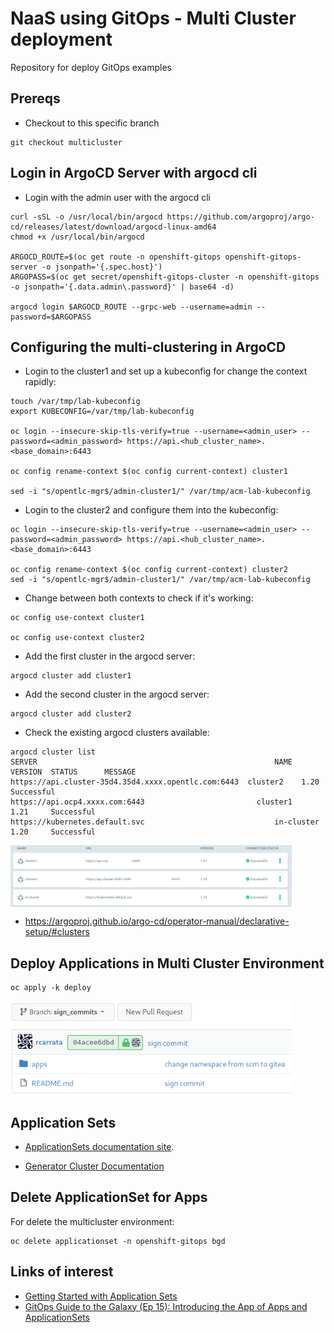 # NaaS using GitOps - Multi Cluster deployment

Repository for deploy GitOps examples

## Prereqs

* Checkout to this specific branch

```
git checkout multicluster
```

## Login in ArgoCD Server with argocd cli

* Login with the admin user with the argocd cli

```
curl -sSL -o /usr/local/bin/argocd https://github.com/argoproj/argo-cd/releases/latest/download/argocd-linux-amd64
chmod +x /usr/local/bin/argocd

ARGOCD_ROUTE=$(oc get route -n openshift-gitops openshift-gitops-server -o jsonpath='{.spec.host}')
ARGOPASS=$(oc get secret/openshift-gitops-cluster -n openshift-gitops -o jsonpath='{.data.admin\.password}' | base64 -d)

argocd login $ARGOCD_ROUTE --grpc-web --username=admin --password=$ARGOPASS
```

## Configuring the multi-clustering in ArgoCD

* Login to the cluster1 and set up a kubeconfig for change the context rapidly:

```
touch /var/tmp/lab-kubeconfig
export KUBECONFIG=/var/tmp/lab-kubeconfig

oc login --insecure-skip-tls-verify=true --username=<admin_user> --password=<admin_password> https://api.<hub_cluster_name>.<base_domain>:6443

oc config rename-context $(oc config current-context) cluster1

sed -i "s/opentlc-mgr$/admin-cluster1/" /var/tmp/acm-lab-kubeconfig
```

* Login to the cluster2 and configure them into the kubeconfig:

```
oc login --insecure-skip-tls-verify=true --username=<admin_user> --password=<admin_password> https://api.<hub_cluster_name>.<base_domain>:6443

oc config rename-context $(oc config current-context) cluster2
sed -i "s/opentlc-mgr$/admin-cluster1/" /var/tmp/acm-lab-kubeconfig
```

* Change between both contexts to check if it's working:

```
oc config use-context cluster1

oc config use-context cluster2
```

* Add the first cluster in the argocd server:

```
argocd cluster add cluster1
```

* Add the second cluster in the argocd server:

```
argocd cluster add cluster2
```

* Check the existing argocd clusters available:

```
argocd cluster list
SERVER                                                     NAME        VERSION  STATUS      MESSAGE
https://api.cluster-35d4.35d4.xxxx.opentlc.com:6443  cluster2    1.20     Successful
https://api.ocp4.xxxx.com:6443                         cluster1    1.21     Successful
https://kubernetes.default.svc                             in-cluster  1.20     Successful
```

<img align="center" width="450" src="docs/pic1.png">

* https://argoproj.github.io/argo-cd/operator-manual/declarative-setup/#clusters

## Deploy Applications in Multi Cluster Environment

```
oc apply -k deploy
```

<img align="center" width="450" src="docs/pic2.png">

## Application Sets

* [ApplicationSets documentation site](https://argocd-applicationset.readthedocs.io/en/stable/).

* [Generator Cluster Documentation](https://argocd-applicationset.readthedocs.io/en/stable/Generators-Cluster/)

## Delete ApplicationSet for Apps

For delete the multicluster environment:

```
oc delete applicationset -n openshift-gitops bgd
```

## Links of interest

* [Getting Started with Application Sets](https://cloud.redhat.com/blog/getting-started-with-applicationsets)
* [GitOps Guide to the Galaxy (Ep 15): Introducing the App of Apps and ApplicationSets](https://www.youtube.com/watch?v=HqzUIJMYnfY&ab_channel=OpenShift)
